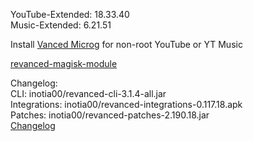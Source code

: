 YouTube-Extended: 18.33.40  
Music-Extended: 6.21.51  

Install [Vanced Microg](https://github.com/TeamVanced/VancedMicroG/releases) for non-root YouTube or YT Music  

[revanced-magisk-module](https://github.com/j-hc/revanced-magisk-module)  

Changelog:  
CLI: inotia00/revanced-cli-3.1.4-all.jar  
Integrations: inotia00/revanced-integrations-0.117.18.apk  
Patches: inotia00/revanced-patches-2.190.18.jar  
[Changelog](https://github.com/inotia00/revanced-patches/releases/tag/v2.190.18)  
